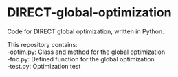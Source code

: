 # DIRECT-global-optimization
Code for DIRECT global optimization, written in Python.

This repository contains:  
-optim.py: Class and method for the global optimization  
-fnc.py: Defined function for the global optimization  
-test.py: Optimization test  
